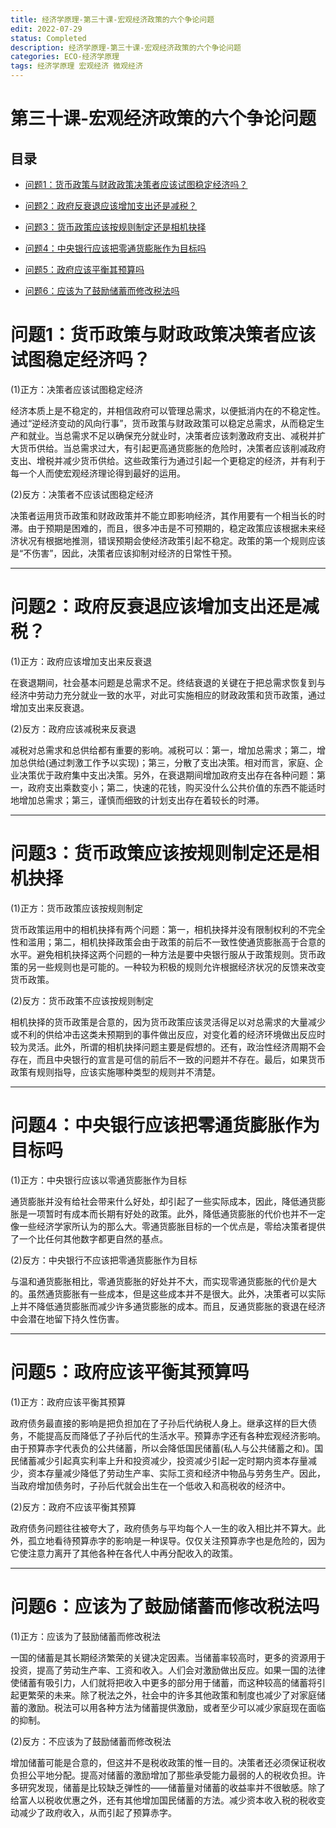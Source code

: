 ```yaml
---             
title: 经济学原理-第三十课-宏观经济政策的六个争论问题
edit: 2022-07-29
status: Completed
description: 经济学原理-第三十课-宏观经济政策的六个争论问题
categories: ECO-经济学原理
tags: 经济学原理 宏观经济 微观经济
---
```

# 第三十课-宏观经济政策的六个争论问题

## 目录

*   [问题1：货币政策与财政政策决策者应该试图稳定经济吗？](#问题1货币政策与财政政策决策者应该试图稳定经济吗)

*   [问题2：政府反衰退应该增加支出还是减税？](#问题2政府反衰退应该增加支出还是减税)

*   [问题3：货币政策应该按规则制定还是相机抉择](#问题3货币政策应该按规则制定还是相机抉择)

*   [问题4：中央银行应该把零通货膨胀作为目标吗](#问题4中央银行应该把零通货膨胀作为目标吗)

*   [问题5：政府应该平衡其预算吗](#问题5政府应该平衡其预算吗)

*   [问题6：应该为了鼓励储蓄而修改税法吗](#问题6应该为了鼓励储蓄而修改税法吗)

# 问题1：货币政策与财政政策决策者应该试图稳定经济吗？

(1)正方：决策者应该试图稳定经济

经济本质上是不稳定的，并相信政府可以管理总需求，以便抵消内在的不稳定性。通过“逆经济变动的风向行事”，货币政策与财政政策可以稳定总需求，从而稳定生产和就业。当总需求不足以确保充分就业时，决策者应该刺激政府支出、减税并扩大货币供给。当总需求过大，有引起更高通货膨胀的危险时，决策者应该削减政府支出、增税并减少货币供给。这些政策行为通过引起一个更稳定的经济，并有利于每一个人而使宏观经济理论得到最好的运用。

(2)反方：决策者不应该试图稳定经济

决策者运用货币政策和财政政策并不能立即影响经济，其作用要有一个相当长的时滞。由于预期是困难的，而且，很多冲击是不可预期的，稳定政策应该根据未来经济状况有根据地推测，错误预期会使经济政策引起不稳定。政策的第一个规则应该是“不伤害”，因此，决策者应该抑制对经济的日常性干预。

***

# 问题2：政府反衰退应该增加支出还是减税？

(1)正方：政府应该增加支出来反衰退

在衰退期间，社会基本问题是总需求不足。终结衰退的关键在于把总需求恢复到与经济中劳动力充分就业一致的水平，对此可实施相应的财政政策和货币政策，通过增加支出来反衰退。

(2)反方：政府应该减税来反衰退

减税对总需求和总供给都有重要的影响。减税可以：第一，增加总需求；第二，增加总供给(通过刺激工作予以实现)；第三，分散了支出决策。相对而言，家庭、企业决策优于政府集中支出决策。另外，在衰退期间增加政府支出存在各种问题：第一，政府支出乘数变小；第二，快速的花钱，购买没什么公共价值的东西不能适时地增加总需求；第三，谨慎而细致的计划支出存在着较长的时滞。

***

# 问题3：货币政策应该按规则制定还是相机抉择

(1)正方：货币政策应该按规则制定

货币政策运用中的相机抉择有两个问题：第一，相机抉择并没有限制权利的不完全性和滥用；第二，相机抉择政策会由于政策的前后不一致性使通货膨胀高于合意的水平。避免相机抉择这两个问题的一种方法是要中央银行服从于政策规则。货币政策的另一些规则也是可能的。一种较为积极的规则允许根据经济状况的反馈来改变货币政策。

(2)反方：货币政策不应该按规则制定

相机抉择的货币政策是合意的，因为货币政策应该灵活得足以对总需求的大量减少或不利的供给冲击这类未预期到的事件做出反应，对变化着的经济环境做出反应时较为灵活。此外，所谓的相机抉择问题主要是假想的。还有，政治性经济周期不会存在，而且中央银行的宣言是可信的前后不一致的问题并不存在。最后，如果货币政策有规则指导，应该实施哪种类型的规则并不清楚。

***

# 问题4：中央银行应该把零通货膨胀作为目标吗

(1)正方：中央银行应该以零通货膨胀作为目标

通货膨胀并没有给社会带来什么好处，却引起了一些实际成本，因此，降低通货膨胀是一项暂时有成本而长期有好处的政策。此外，降低通货膨胀的代价也并不一定像一些经济学家所认为的那么大。零通货膨胀目标的一个优点是，零给决策者提供了一个比任何其他数字都更自然的基点。

(2)反方：中央银行不应该把零通货膨胀作为目标

与温和通货膨胀相比，零通货膨胀的好处并不大，而实现零通货膨胀的代价是大的。虽然通货膨胀有一些成本，但是这些成本并不是很大。此外，决策者可以实际上并不降低通货膨胀而减少许多通货膨胀的成本。而且，反通货膨胀的衰退在经济中会潜在地留下持久性伤害。

***

# 问题5：政府应该平衡其预算吗

(1)正方：政府应该平衡其预算

政府债务最直接的影响是把负担加在了子孙后代纳税人身上。继承这样的巨大债务，不能提高反而降低了子孙后代的生活水平。预算赤字还有各种宏观经济影响。由于预算赤字代表负的公共储蓄，所以会降低国民储蓄(私人与公共储蓄之和)。国民储蓄减少引起真实利率上升和投资减少，投资减少引起一定时期内资本存量减少，资本存量减少降低了劳动生产率、实际工资和经济中物品与劳务生产。因此，当政府增加债务时，子孙后代就会出生在一个低收入和高税收的经济中。

(2)反方：政府不应该平衡其预算

政府债务问题往往被夸大了，政府债务与平均每个人一生的收入相比并不算大。此外，孤立地看待预算赤字的影响是一种误导。仅仅关注预算赤字也是危险的，因为它使注意力离开了其他各种在各代人中再分配收入的政策。

***

# 问题6：应该为了鼓励储蓄而修改税法吗

(1)正方：应该为了鼓励储蓄而修改税法

一国的储蓄是其长期经济繁荣的关键决定因素。当储蓄率较高时，更多的资源用于投资，提高了劳动生产率、工资和收入。人们会对激励做出反应。如果一国的法律使储蓄有吸引力，人们就将把收入中更多的部分用于储蓄，而这种较高的储蓄将引起更繁荣的未来。除了税法之外，社会中的许多其他政策和制度也减少了对家庭储蓄的激励。税法可以用各种方法为储蓄提供激励，或者至少可以减少家庭现在面临的抑制。

(2)反方：不应该为了鼓励储蓄而修改税法

增加储蓄可能是合意的，但这并不是税收政策的惟一目的。决策者还必须保证税收负担公平地分配。提高对储蓄的激励增加了那些承受能力最弱的人的税收负担。许多研究发现，储蓄是比较缺乏弹性的——储蓄量对储蓄的收益率并不很敏感。除了给富人以税收优惠之外，还有其他增加国民储蓄的方法。减少资本收入税的税收变动减少了政府收入，从而引起了预算赤字。
